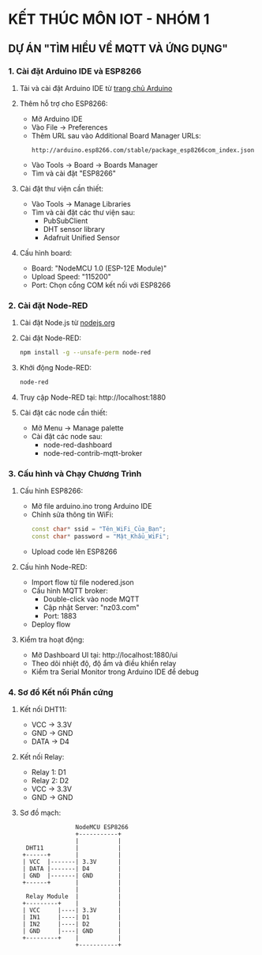 # KẾT THÚC MÔN IOT - NHÓM 1
## DỰ ÁN "TÌM HIỂU VỀ MQTT VÀ ỨNG DỤNG"

### 1. Cài đặt Arduino IDE và ESP8266

1. Tải và cài đặt Arduino IDE từ [trang chủ Arduino](https://www.arduino.cc/en/software)

2. Thêm hỗ trợ cho ESP8266:
   - Mở Arduino IDE
   - Vào File → Preferences
   - Thêm URL sau vào Additional Board Manager URLs:
     ```
     http://arduino.esp8266.com/stable/package_esp8266com_index.json
     ```
   - Vào Tools → Board → Boards Manager
   - Tìm và cài đặt "ESP8266"

3. Cài đặt thư viện cần thiết:
   - Vào Tools → Manage Libraries
   - Tìm và cài đặt các thư viện sau:
     - PubSubClient
     - DHT sensor library
     - Adafruit Unified Sensor

4. Cấu hình board:
   - Board: "NodeMCU 1.0 (ESP-12E Module)"
   - Upload Speed: "115200"
   - Port: Chọn cổng COM kết nối với ESP8266

### 2. Cài đặt Node-RED

1. Cài đặt Node.js từ [nodejs.org](https://nodejs.org/)

2. Cài đặt Node-RED:
   ```bash
   npm install -g --unsafe-perm node-red
   ```

3. Khởi động Node-RED:
   ```bash
   node-red
   ```

4. Truy cập Node-RED tại: http://localhost:1880

5. Cài đặt các node cần thiết:
   - Mở Menu → Manage palette
   - Cài đặt các node sau:
     - node-red-dashboard
     - node-red-contrib-mqtt-broker

### 3. Cấu hình và Chạy Chương Trình

1. Cấu hình ESP8266:
   - Mở file arduino.ino trong Arduino IDE
   - Chỉnh sửa thông tin WiFi:
     ```cpp
     const char* ssid = "Tên_WiFi_Của_Bạn";
     const char* password = "Mật_Khẩu_WiFi";
     ```
   - Upload code lên ESP8266

2. Cấu hình Node-RED:
   - Import flow từ file nodered.json
   - Cấu hình MQTT broker:
     - Double-click vào node MQTT
     - Cập nhật Server: "nz03.com"
     - Port: 1883
   - Deploy flow

3. Kiểm tra hoạt động:
   - Mở Dashboard UI tại: http://localhost:1880/ui
   - Theo dõi nhiệt độ, độ ẩm và điều khiển relay
   - Kiểm tra Serial Monitor trong Arduino IDE để debug

### 4. Sơ đồ Kết nối Phần cứng

1. Kết nối DHT11:
   - VCC → 3.3V
   - GND → GND
   - DATA → D4

2. Kết nối Relay:
   - Relay 1: D1
   - Relay 2: D2
   - VCC → 3.3V
   - GND → GND

3. Sơ đồ mạch:
```
                   NodeMCU ESP8266
                   +-----------+
                   |           |
     DHT11         |           |
    +------+       |           |
    | VCC  |-------| 3.3V      |
    | DATA |-------| D4        |
    | GND  |-------| GND       |
    +------+       |           |
                   |           |
     Relay Module  |           |
    +---------+    |           |
    | VCC     |----| 3.3V      |
    | IN1     |----| D1        |
    | IN2     |----| D2        |
    | GND     |----| GND       |
    +---------+    |           |
                   +-----------+
```

